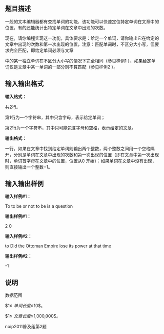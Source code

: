 题目描述
----

一般的文本编辑器都有查找单词的功能，该功能可以快速定位特定单词在文章中的位置，有的还能统计出特定单词在文章中出现的次数。

现在，请你编程实现这一功能，具体要求是：给定一个单词，请你输出它在给定的文章中出现的次数和第一次出现的位置。注意：匹配单词时，不区分大小写，但要求完全匹配，即给定单词必须与文章

中的某一独立单词在不区分大小写的情况下完全相同（参见样例1 ），如果给定单词仅是文章中某一单词的一部分则不算匹配（参见样例2 ）。

输入输出格式
------

**输入格式：**  

共$2$行。

第$1$行为一个字符串，其中只含字母，表示给定单词；

第$2$行为一个字符串，其中只可能包含字母和空格，表示给定的文章。

**输出格式：**  

一行，如果在文章中找到给定单词则输出两个整数，两个整数之间用一个空格隔开，分别是单词在文章中出现的次数和第一次出现的位置（即在文章中第一次出现时，单词首字母在文章中的位置，位置从$0$ 开始）；如果单词在文章中没有出现，则直接输出一个整数$-1$。

输入输出样例
------

**输入样例#1：** 

To
to be or not to be is a question

**输出样例#1：** 

2 0

**输入样例#2：** 

to
Did the Ottoman Empire lose its power at that time

**输出样例#2：** 

\-1

说明
--

数据范围

$1≤ $单词长度$≤10$。

$1≤ $文章长度$≤1,000,000$。

noip2011普及组第2题